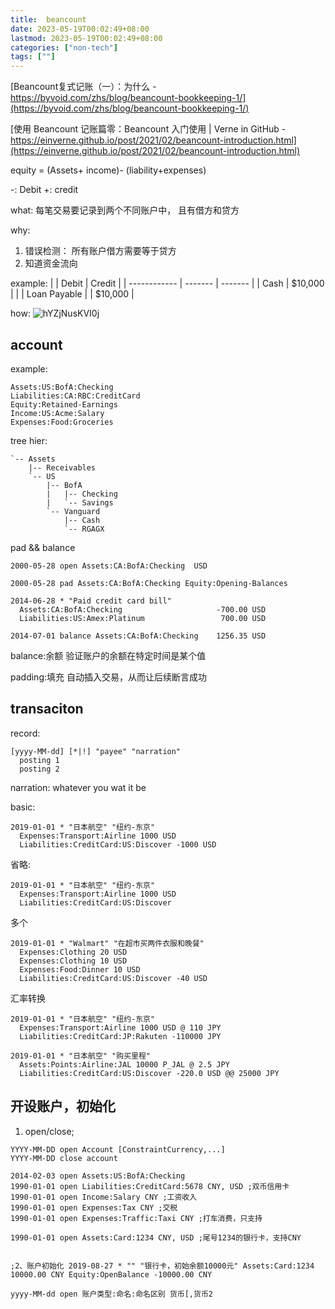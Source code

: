 ```yaml
---
title:  beancount
date: 2023-05-19T00:02:49+08:00
lastmod: 2023-05-19T00:02:49+08:00
categories: ["non-tech"]
tags: [""]
---
```


[Beancount复式记账（一）：为什么 - https://byvoid.com/zhs/blog/beancount-bookkeeping-1/](https://byvoid.com/zhs/blog/beancount-bookkeeping-1/)

[使用 Beancount 记账篇零：Beancount 入门使用 | Verne in GitHub - https://einverne.github.io/post/2021/02/beancount-introduction.html](https://einverne.github.io/post/2021/02/beancount-introduction.html)


equity = (Assets+ income)- (liability+expenses)

-:  Debit 
+: credit 


what: 每笔交易要记录到两个不同账户中， 且有借方和贷方


why:
1.  错误检测： 所有账户借方需要等于贷方 
2.   知道资金流向  


example:
|              | Debit   | Credit  |
| ------------ | ------- | ------- |
| Cash         | $10,000 |         |
| Loan Payable |         | $10,000 |




how:
![hYZjNusKVI0j](https://cdn.jsdelivr.net/gh/toms2077/imgs@master/20230519/hYZjNusKVI0j.png)



## account
example:
```
Assets:US:BofA:Checking
Liabilities:CA:RBC:CreditCard
Equity:Retained-Earnings
Income:US:Acme:Salary
Expenses:Food:Groceries
```


tree hier:
```
`-- Assets
    |-- Receivables
    `-- US
        |-- BofA
        |   |-- Checking
        |   `-- Savings
        `-- Vanguard
            |-- Cash
            `-- RGAGX
```


pad && balance 
```
2000-05-28 open Assets:CA:BofA:Checking  USD

2000-05-28 pad Assets:CA:BofA:Checking Equity:Opening-Balances

2014-06-28 * "Paid credit card bill"
  Assets:CA:BofA:Checking                     -700.00 USD
  Liabilities:US:Amex:Platinum                 700.00 USD

2014-07-01 balance Assets:CA:BofA:Checking    1256.35 USD
```


balance:余额
验证账户的余额在特定时间是某个值

padding:填充
自动插入交易，从而让后续断言成功 





## transaciton

record:
```fallback
[yyyy-MM-dd] [*|!] "payee" "narration"
  posting 1
  posting 2
```


narration: whatever you wat it be 





basic:
```fallback
2019-01-01 * "日本航空" "纽约-东京"
  Expenses:Transport:Airline 1000 USD
  Liabilities:CreditCard:US:Discover -1000 USD
```

省略:
```fallback
2019-01-01 * "日本航空" "纽约-东京"
  Expenses:Transport:Airline 1000 USD
  Liabilities:CreditCard:US:Discover
```

多个 
```fallback
2019-01-01 * "Walmart" "在超市买两件衣服和晚餐"
  Expenses:Clothing 20 USD
  Expenses:Clothing 10 USD
  Expenses:Food:Dinner 10 USD
  Liabilities:CreditCard:US:Discover -40 USD
```

汇率转换 
```fallback
2019-01-01 * "日本航空" "纽约-东京"
  Expenses:Transport:Airline 1000 USD @ 110 JPY
  Liabilities:CreditCard:JP:Rakuten -110000 JPY

2019-01-01 * "日本航空" "购买里程"
  Assets:Points:Airline:JAL 10000 P_JAL @ 2.5 JPY
  Liabilities:CreditCard:US:Discover -220.0 USD @@ 25000 JPY
```




## 开设账户，初始化 


1. open/close;

```
YYYY-MM-DD open Account [ConstraintCurrency,...]  
YYYY-MM-DD close account 
```


```
2014-02-03 open Assets:US:BofA:Checking
1990-01-01 open Liabilities:CreditCard:5678 CNY, USD ;双币信用卡
1990-01-01 open Income:Salary CNY ;工资收入
1990-01-01 open Expenses:Tax CNY ;交税
1990-01-01 open Expenses:Traffic:Taxi CNY ;打车消费，只支持
```



```
1990-01-01 open Assets:Card:1234 CNY, USD ;尾号1234的银行卡，支持CNY


;2、账户初始化 2019-08-27 * "" "银行卡，初始余额10000元" Assets:Card:1234 10000.00 CNY Equity:OpenBalance -10000.00 CNY
```


```
yyyy-MM-dd open 账户类型:命名:命名区别 货币[,货币2


```


